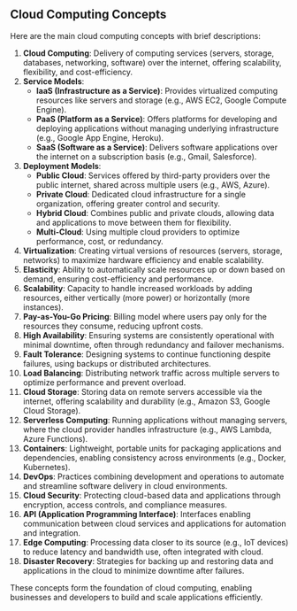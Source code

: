## Cloud Computing Concepts

Here are the main cloud computing concepts with brief descriptions:

1. **Cloud Computing**: Delivery of computing services (servers, storage, databases, networking, software) over the internet, offering scalability, flexibility, and cost-efficiency.  
2. **Service Models**:  
   * **IaaS (Infrastructure as a Service)**: Provides virtualized computing resources like servers and storage (e.g., AWS EC2, Google Compute Engine).  
   * **PaaS (Platform as a Service)**: Offers platforms for developing and deploying applications without managing underlying infrastructure (e.g., Google App Engine, Heroku).  
   * **SaaS (Software as a Service)**: Delivers software applications over the internet on a subscription basis (e.g., Gmail, Salesforce).  
3. **Deployment Models**:  
   * **Public Cloud**: Services offered by third-party providers over the public internet, shared across multiple users (e.g., AWS, Azure).  
   * **Private Cloud**: Dedicated cloud infrastructure for a single organization, offering greater control and security.  
   * **Hybrid Cloud**: Combines public and private clouds, allowing data and applications to move between them for flexibility.  
   * **Multi-Cloud**: Using multiple cloud providers to optimize performance, cost, or redundancy.  
4. **Virtualization**: Creating virtual versions of resources (servers, storage, networks) to maximize hardware efficiency and enable scalability.  
5. **Elasticity**: Ability to automatically scale resources up or down based on demand, ensuring cost-efficiency and performance.  
6. **Scalability**: Capacity to handle increased workloads by adding resources, either vertically (more power) or horizontally (more instances).  
7. **Pay-as-You-Go Pricing**: Billing model where users pay only for the resources they consume, reducing upfront costs.  
8. **High Availability**: Ensuring systems are consistently operational with minimal downtime, often through redundancy and failover mechanisms.  
9. **Fault Tolerance**: Designing systems to continue functioning despite failures, using backups or distributed architectures.  
10. **Load Balancing**: Distributing network traffic across multiple servers to optimize performance and prevent overload.  
11. **Cloud Storage**: Storing data on remote servers accessible via the internet, offering scalability and durability (e.g., Amazon S3, Google Cloud Storage).  
12. **Serverless Computing**: Running applications without managing servers, where the cloud provider handles infrastructure (e.g., AWS Lambda, Azure Functions).  
13. **Containers**: Lightweight, portable units for packaging applications and dependencies, enabling consistency across environments (e.g., Docker, Kubernetes).  
14. **DevOps**: Practices combining development and operations to automate and streamline software delivery in cloud environments.  
15. **Cloud Security**: Protecting cloud-based data and applications through encryption, access controls, and compliance measures.  
16. **API (Application Programming Interface)**: Interfaces enabling communication between cloud services and applications for automation and integration.  
17. **Edge Computing**: Processing data closer to its source (e.g., IoT devices) to reduce latency and bandwidth use, often integrated with cloud.  
18. **Disaster Recovery**: Strategies for backing up and restoring data and applications in the cloud to minimize downtime after failures.

These concepts form the foundation of cloud computing, enabling businesses and developers to build and scale applications efficiently.

